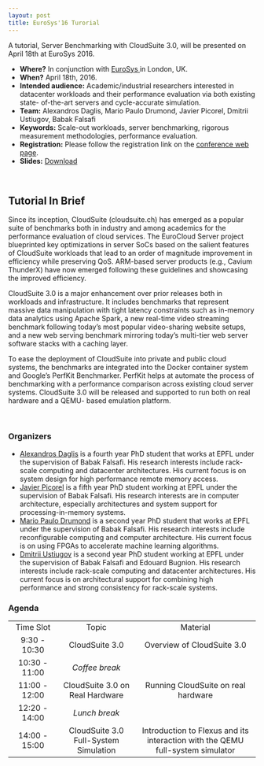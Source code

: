 ```yaml
---
layout: post
title: EuroSys'16 Turorial
---
```


A tutorial, Server Benchmarking with CloudSuite 3.0, will be presented on April 18th at EuroSys 2016.

<!--more-->

<p>
<ul>
<li><b>Where?</b> In conjunction with <a href="http://eurosys16.doc.ic.ac.uk/">EuroSys </a> in London, UK.</li>
<li><b>When?</b> April 18th, 2016. </li>
<li><b>Intended audience:</b> Academic/industrial researchers interested in datacenter workloads and their performance evaluation via both existing state- of-the-art servers and cycle-accurate simulation.</li>
<li><b>Team:</b> Alexandros Daglis, Mario Paulo Drumond, Javier Picorel, Dmitrii Ustiugov, Babak Falsafi</li>
<li><b>Keywords:</b> Scale-out workloads, server benchmarking, rigorous measurement methodologies, performance evaluation.</li>
<li><b>Registration:</b> Please follow the registration link on the <a href="http://eurosys16.doc.ic.ac.uk/registration/">conference web page</a>.</li>
<li><b>Slides:</b> <a href="{{ site.url }}/public/presentations/2016-CloudSuite-EuroSys-Tutorial.pdf" title="Slides">Download</a></li>
</ul>
</p>

<br/>
<h2>Tutorial In Brief</h2>
<p>
Since its inception, CloudSuite (cloudsuite.ch) has emerged as a popular suite of benchmarks both in industry and among academics for the performance evaluation of cloud services. The EuroCloud Server project blueprinted key optimizations in server SoCs based on the salient features of CloudSuite workloads that lead to an order of magnitude improvement in efficiency while preserving QoS. ARM-based server products (e.g., Cavium ThunderX) have now emerged following these guidelines and showcasing the improved efficiency.
</p>
<p>
CloudSuite 3.0 is a major enhancement over prior releases both in workloads and infrastructure. It includes benchmarks that represent massive data manipulation with tight latency constraints such as in-memory data analytics using Apache Spark, a new real-time video streaming benchmark following today’s most popular video-sharing website setups, and a new web serving benchmark mirroring today’s multi-tier web server software stacks with a caching layer.
</p>
<p>
To ease the deployment of CloudSuite into private and public cloud systems, the benchmarks are integrated into the Docker container system and Google’s PerfKit Benchmarker. PerfKit helps at automate the process of benchmarking with a performance comparison across existing cloud server systems. CloudSuite 3.0 will be released and supported to run both on real hardware and a QEMU- based emulation platform.
</p>
<br/>



<h3>Organizers</h3>
<ul>
<li><a href="http://parsa.epfl.ch/~daglis">Alexandros Daglis</a> is a fourth year PhD student that works at EPFL under the supervision of Babak Falsafi. His research interests include rack-scale computing and datacenter architectures. His current focus is on system design for high performance remote memory access.</li>
<li><a href="">Javier Picorel</a> is a fifth year PhD student working at EPFL under the supervision of Babak Falsafi. His research interests are in computer architecture, especially architectures and system support for processing-in-memory systems.</li>
<li><a href="http://parsa.epfl.ch/~drumond">Mario Paulo Drumond</a> is a second year PhD student that works at EPFL under the supervision of Babak Falsafi. His research interests include reconfigurable computing and computer architecture. His current focus is on using FPGAs to accelerate machine learning algorithms.</li>
<li><a href="http://parsa.epfl.ch/~ustiugov/">Dmitrii Ustiugov</a> is a second year PhD student working at EPFL under the supervision of Babak Falsafi and Edouard Bugnion. His research interests include rack-scale computing and datacenter architectures. His current focus is on architectural support for combining high performance and strong consistency for rack-scale systems.</li>
<!--
<li> <a href="http://parsa.epfl.ch/~jevdjic">Djordje Jevdjic</a> is a fifth-year PhD candidate in the Parallel Systems Architecture Laboratory at EPFL, advised by Prof. Babak Falsafi. Djordje works on high-performance memory systems for servers, including on-chip DRAM caches and 3D-die stacking, with emphasis on locality and energy-efficiency.</li>
<li> <a href="http://parsa.epfl.ch/~kaynak">Cansu Kaynak</a> is a fifth-year PhD candidate in the Parallel Systems Architecture Laboratory at EPFL, advised by Prof. Babak Falsafi. Cansu's research focuses on high-performance memory systems to bridge the ever-increasing processor/memory performance gap. She is currently working on mitigating instruction-related stalls, a key performance bottleneck in server applications.</li>
<li> <a href="http://parsa.epfl.ch/~volos">Stavros Volos</a> is a fifth-year PhD candidate in the Parallel Systems Architecture Laboratory at EPFL, advised by Prof. Babak Falsafi. Stavros's work focuses on energy-efficient memory systems for server applications, with emphasis on energy-efficient data movement.</li><
-->

</ul>


<h3>Agenda</h3>
<table cellspacing="8" border="0">
<tr id="row1"  >
<td width="20%" align="center">Time Slot</td><td align="center"> Topic</td><td align="center">Material</td>
</tr>
<tr align="center"><td>9:30 - 10:30</td><td>CloudSuite 3.0</td><td>Overview of CloudSuite 3.0</td>
</tr>
<tr align="center"><td>10:30 - 11:00</td>
<td><em>Coffee break</em></td><td></td>
</tr>
<tr align="center"><td>11:00 - 12:00</td><td>CloudSuite 3.0 on Real Hardware</td><td>Running CloudSuite on real hardware</td></tr>
<tr align="center"><td>12:20 - 14:00</td><td><em>Lunch break</em></td><td></td>
</tr>
<tr align="center"><td>14:00 - 15:00</td><td>CloudSuite 3.0 Full-System Simulation</td><td>Introduction to Flexus and its interaction with the QEMU full-system simulator</td>
